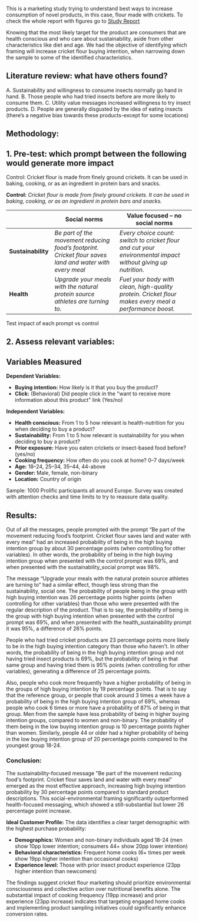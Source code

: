 This is a marketing study trying to understand best ways to increase consumption of novel products, in this case, flour made with crickets.
To check the whole report with figures go to [Study Report](Study%20report.pdf)


Knowing that the most likely target for the product are consumers that are health conscious and who care about sustainability, aside from other characteristics like diet and age. We had the objective of identifying which framing will increase cricket flour buying intention, when narrowing down the sample to some of the identified characteristics. 

## Literature review: what have others found?
A.	Sustainability and willingness to consume insects normally go hand in hand.
B.	Those people who had tried insects before are more likely to consume them.
C.	Utility value messages increased willingness to try insect products.
D.	People are generally disgusted by the idea of eating insects (there’s a negative bias towards these products-except for some locations)

## Methodology:
## 1.	Pre-test: which prompt between the following would generate more impact
Control:  Cricket flour is made from finely ground crickets. It can be used in baking, cooking, or as an ingredient in protein bars and snacks.

**Control:** *Cricket flour is made from finely ground crickets. It can be used in baking, cooking, or as an ingredient in protein bars and snacks.*

|                | Social norms                                                                 | Value focused – no social norms                                                                 |
|----------------|-------------------------------------------------------------------------------|-------------------------------------------------------------------------------------------------|
| **Sustainability** | *Be part of the movement reducing food’s footprint. Cricket flour saves land and water with every meal* | *Every choice count: switch to cricket flour and cut your environmental impact without giving up nutrition.* |
| **Health**        | *Upgrade your meals with the natural protein source athletes are turning to.* | *Fuel your body with clean, high-quality protein. Cricket flour makes every meal a performance boost.* |

Test impact of each prompt vs control
## 2. Assess relevant variables:

## Variables Measured

**Dependent Variables:**
- **Buying intention:** How likely is it that you buy the product?
- **Click:** (Behavioral) Did people click in the "want to receive more information about this product" link (Yes/no)

**Independent Variables:**
- **Health conscious:** From 1 to 5 how relevant is health-nutrition for you when deciding to buy a product?
- **Sustainability:** From 1 to 5 how relevant is sustainability for you when deciding to buy a product?
- **Prior exposure:** Have you eaten crickets or insect-based food before? (yes/no)
- **Cooking frequency:** How often do you cook at home? 0–7 days/week
- **Age:** 18–24, 25–34, 35–44, 44-above
- **Gender:** Male, female, non-binary
- **Location:** Country of origin

Sample:
1000 Prolific participants all around Europe. 
Survey was created with attention checks and time limits to try to reassure data quality.

## Results:

Out of all the messages, people prompted with the prompt “Be part of the movement reducing food’s footprint. Cricket flour saves land and water with every meal” had an increased probability of being in the high buying intention group by about 30 percentage points (when controlling for other variables). In other words, the probability of being in the high buying intention group when presented with the control prompt was 69%, and when presented with the sustainability_social prompt was 98%.

The message “Upgrade your meals with the natural protein source athletes are turning to” had a similar effect, though less strong than the sustainability, social one. The probability of people being in the group with high buying intention was 26 percentage points higher points (when controlling for other variables) than those who were presented with the regular description of the product. That is to say, the probability of being in the group with high buying intention when presented with the control prompt was 69%, and when presented with the health_sustainability prompt it was 95%, a difference of 26% points. 

People who had tried cricket products are 23 percentage points more likely to be in the high buying intention category than those who haven’t. In other words, the probability of being in the high buying intention group and not having tried insect products is 69%, but the probability of being in that same group and having tried them is 95% points (when controlling for other variables), generating a difference of 25 percentage points.

Also, people who cook more frequently have a higher probability of being in the groups of high buying intention by 19 percentage points. That is to say that the reference group, or people that cook around 3 times a week have a probability of being in the high buying intention group of 69%, whereas people who cook 6 times or more have a probability of 87% of being in that group. 
Men from the sample have less probability of being in higher buying intention groups, compared to women and non-binary. The probability of them being in the low buying intention group is 10 percentage points higher than women. 
Similarly, people 44 or older had a higher probability of being in the low buying intention group of 20 percentage points compared to the youngest group 18-24.

### Conclusion:
The sustainability-focused message "Be part of the movement reducing food's footprint. Cricket flour saves land and water with every meal" emerged as the most effective approach, increasing high buying intention probability by 30 percentage points compared to standard product descriptions. This social-environmental framing significantly outperformed health-focused messaging, which showed a still-substantial but lower 26 percentage point increase.

**Ideal Customer Profile:**
The data identifies a clear target demographic with the highest purchase probability:

- **Demographics:** Women and non-binary individuals aged 18-24 (men show 10pp lower intention; consumers 44+ show 20pp lower intention)
- **Behavioral characteristics:** Frequent home cooks (6+ times per week show 19pp higher intention than occasional cooks)
- **Experience level:** Those with prior insect product experience (23pp higher intention than newcomers)

The findings suggest cricket flour marketing should prioritize environmental consciousness and collective action over nutritional benefits alone. The substantial impact of cooking frequency (19pp increase) and prior experience (23pp increase) indicates that targeting engaged home cooks and implementing product sampling initiatives could significantly enhance conversion rates.


 





